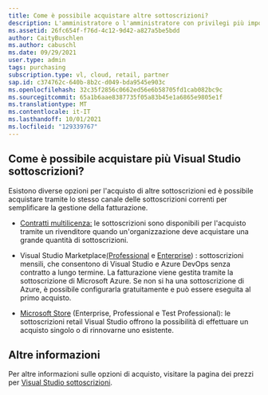 ```yaml
---
title: Come è possibile acquistare altre sottoscrizioni?
description: L'amministratore o l'amministratore con privilegi più importanti desidera altre informazioni su come acquistare altre sottoscrizioni
ms.assetid: 26fc654f-f76d-4c12-9d42-a827a5be5bdd
author: CaityBuschlen
ms.author: cabuschl
ms.date: 09/29/2021
user.type: admin
tags: purchasing
subscription.type: vl, cloud, retail, partner
sap.id: c374762c-640b-8b2c-d049-bda9545e903c
ms.openlocfilehash: 32c35f2856c0662ed56e6b58705fd1cab082bc9c
ms.sourcegitcommit: 65a1b6aae8387735f05a83b45e1a6865e9805e1f
ms.translationtype: MT
ms.contentlocale: it-IT
ms.lasthandoff: 10/01/2021
ms.locfileid: "129339767"
---
```

## <a name="how-can-i-purchase-more-visual-studio-subscriptions"></a>Come è possibile acquistare più Visual Studio sottoscrizioni?

Esistono diverse opzioni per l'acquisto di altre sottoscrizioni ed è possibile acquistare tramite lo stesso canale delle sottoscrizioni correnti per semplificare la gestione della fatturazione.

* [Contratti multilicenza:](https://www.microsoft.com/licensing/how-to-buy/how-to-buy?rtc=1) le sottoscrizioni sono disponibili per l'acquisto tramite un rivenditore quando un'organizzazione deve acquistare una grande quantità di sottoscrizioni. 

* Visual Studio Marketplace[(Professional](https://marketplace.visualstudio.com/items?itemName=ms.vs-professional-monthly) e [Enterprise](https://marketplace.visualstudio.com/items?itemName=ms.vs-enterprise-monthly)) : sottoscrizioni mensili, che consentono di Visual Studio e Azure DevOps senza contratto a lungo termine. La fatturazione viene gestita tramite la sottoscrizione di Microsoft Azure. Se non si ha una sottoscrizione di Azure, è possibile configurarla gratuitamente e può essere eseguita al primo acquisto.

* [Microsoft Store](https://www.microsoft.com/store/collections/visualstudio?rtc=1) (Enterprise, Professional e Test Professional): le sottoscrizioni retail Visual Studio offrono la possibilità di effettuare un acquisto singolo o di rinnovarne uno esistente.

## <a name="more-information"></a>Altre informazioni
Per altre informazioni sulle opzioni di acquisto, visitare la pagina dei prezzi per [Visual Studio sottoscrizioni](https://visualstudio.microsoft.com/vs/pricing/).